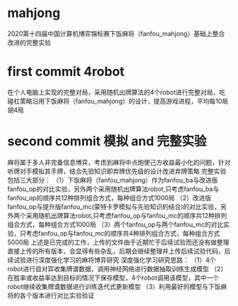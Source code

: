 # mahjong
2020第十四届中国计算机博弈锦标赛下饭麻将（fanfou_mahjong）基础上整合改进的完整实验
# first commit 4robot
在个人电脑上实现的完整对局，采用随机出牌算法的4个robot进行完整对局，吃碰杠策略沿用下饭麻将（fanfou_mahjong）的设计，提高游戏进程，平均每10局胡4局
# second commit 模拟 and 完整实验
麻将属于多人非完备信息博弈，考虑到麻将中点炮使己方收益最小化的问题，针对听牌对手模拟其手牌，结合先验知识即弃牌优先级的设计改进弃牌策略
完整实验包括三大部分：
（1）下饭麻将（fanfou_mahjong）作为fanfou_ba与改进版fanfou_op的对比实验，另外两个采用随机出牌算法robot,只考虑fanfou_ba与fanfou_op的顺序共12种排列组合方式，每种组合方式1000局
（2）改进版fanfou_op与提升版fanfou_mc(蒙特卡罗模拟与先验知识的结合)的对比实验，另外两个采用随机出牌算法robot,只考虑fanfou_op与fanfou_mc的顺序共12种排列组合方式，每种组合方式1000局
（3）两个fanfou_op与两个fanfou_mc的对比实验，只考虑fanfou_op与fanfou_mc的顺序共4种排列组合方式，每种组合方式5000局
上述是已完成的工作，上传的文件由于近期忙于后续试验而还没有做整理直接上传的所有版本，会显得有些杂乱，后期会继续整理并上传后续试验代码，后续试验进行深度强化学习的麻将博弈研究
深度强化学习研究思路：
（1）4个robot进行自对弈收集牌谱数据，调用神经网络进行数据抽取训练生成模型
（2）在胜率或收益率达到目标的情况下保存模型，4个robot调用该模型，其中一个robot继续收集牌谱数据进行训练迭代式更新模型
（3）利用最好的模型与下饭麻将的各个版本进行对比实验验证
